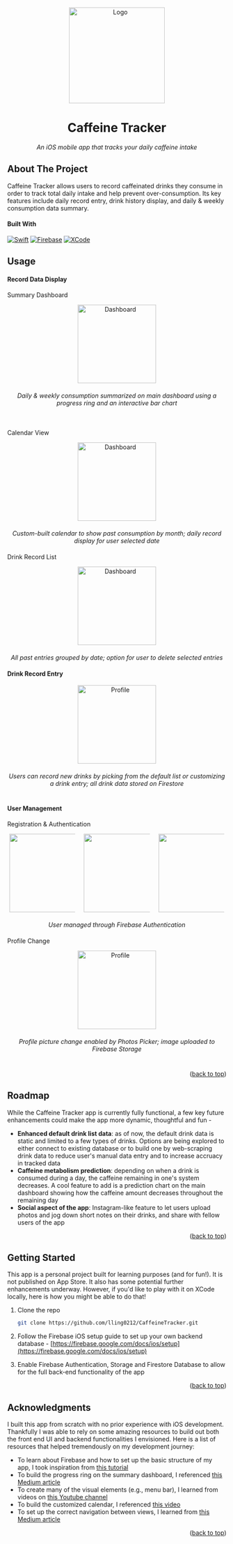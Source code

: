 <a name="readme-top"></a>

<!-- PROJECT LOGO -->
<br />
<div align="center">

  <a>
    <img src="CaffeineTracker/Others/icon.jpg" alt="Logo" width="220" height="220">
  </a>

<h1 align="center">Caffeine Tracker</h1>

  <p align="center" style="font-style: italic;">
    An iOS mobile app that tracks your daily caffeine intake
  </p>
  
</div>


<!-- ABOUT THE PROJECT -->
## About The Project

Caffeine Tracker allows users to record caffeinated drinks they consume in order to track total daily intake and help prevent over-consumption. Its key features include daily record entry, drink history display, and daily & weekly consumption data summary.




#### Built With

[![Swift][Swift]][Swift-url] [![Firebase][Firebase]][Firebase-url] [![XCode][XCode]][XCode-url] 




## Usage


#### Record Data Display

Summary Dashboard
<div align="center" style="text-align:center;">
  <img src="CaffeineTracker/Others/Dashboard.gif" alt="Dashboard" width="180">
  <div style="margin-top: 20px;"></div>
  <figcaption style="text-align:center"><em>Daily & weekly consumption summarized on main dashboard using a progress ring and an interactive bar chart</em></figcaption>
</div>

<div style="margin-top: 20px;"></div>
&emsp;

Calendar View
<div align="center" style="text-align:center;">
  <img src="CaffeineTracker/Others/Calendar.gif" alt="Dashboard" width="180">
  <div style="margin-top: 20px;"></div>
  <figcaption style="text-align:center"><em>Custom-built calendar to show past consumption by month; daily record display for user selected date</em></figcaption>
</div>

<div style="margin-top: 20px;"></div>

Drink Record List
<div align="center" style="text-align:center;">
  <img src="CaffeineTracker/Others/History.gif" alt="Dashboard" width="180">
  <div style="margin-top: 20px;"></div>
  <figcaption style="text-align:center"><em>All past entries grouped by date; option for user to delete selected entries</em></figcaption>
</div>

<div style="margin-top: 20px;"></div>


#### Drink Record Entry

<div align="center" style="text-align:center;">
  <img src="CaffeineTracker/Others/AddDrink.gif" alt="Profile" width="180">
  <div style="margin-top: 20px;"></div>
  <figcaption style="text-align:center"><em>Users can record new drinks by picking from the default list or customizing a drink entry; all drink data stored on Firestore</em></figcaption>
</div>

<div style="margin-top: 40px;"></div>


#### User Management

Registration & Authentication
<div align="center" style="display:flex; justify-content:center;">
    <img src="CaffeineTracker/Others/welcome.png" style="max-width:30%; width:180; height:auto; margin-right: 20px;">
    <img src="CaffeineTracker/Others/signin.png" style="max-width:30%; width:180; height:auto; margin-right: 20px;">
    <img src="CaffeineTracker/Others/register.png" style="max-width:30%; width:180; height:auto;">
</div>
<div style="margin-top: 20px;"></div>
<figcaption style="text-align:center"><em>User managed through Firebase Authentication</em></figcaption>

<div style="margin-top: 20px;"></div>

Profile Change
<div align="center" style="text-align:center;">
  <img src="CaffeineTracker/Others/Profile.gif" alt="Profile" width="180">
  <div style="margin-top: 20px;"></div>
  <figcaption style="text-align:center"><em>Profile picture change enabled by Photos Picker; image uploaded to Firebase Storage</em></figcaption>
</div>

<div style="margin-top: 40px;"></div>

<p align="right">(<a href="#readme-top">back to top</a>)</p>

<!-- ROADMAP -->
## Roadmap

While the Caffeine Tracker app is currently fully functional, a few key future enhancements could make the app more dynamic, thoughtful and fun - 

* **Enhanced default drink list data**: as of now, the default drink data is static and limited to a few types of drinks. Options are being explored to either connect to existing database or to build one by web-scraping drink data to reduce user's manual data entry and to increase accruacy in tracked data
* **Caffeine metabolism prediction**: depending on when a drink is consumed during a day, the caffeine remaining in one's system decreases. A cool feature to add is a prediction chart on the main dashboard showing how the caffeine amount decreases throughout the remaining day
* **Social aspect of the app**: Instagram-like feature to let users upload photos and jog down short notes on their drinks, and share with fellow users of the app 

<p align="right">(<a href="#readme-top">back to top</a>)</p>



<!-- GETTING STARTED -->
## Getting Started

This app is a personal project built for learning purposes (and for fun!). It is not published on App Store. It also has some potential further enhancements underway. However, if you'd like to play with it on XCode locally, here is how you might be able to do that!


1. Clone the repo
   ```sh
   git clone https://github.com/lling0212/CaffeineTracker.git
   ```

2. Follow the Firebase iOS setup guide to set up your own backend database - [https://firebase.google.com/docs/ios/setup](https://firebase.google.com/docs/ios/setup)

3. Enable Firebase Authentication, Storage and Firestore Database to allow for the full back-end functionality of the app

<p align="right">(<a href="#readme-top">back to top</a>)</p>




<!-- ACKNOWLEDGMENTS -->
## Acknowledgments

I built this app from scratch with no prior experience with iOS development. Thankfully I was able to rely on some amazing resources to build out both the front end UI and backend functionalities I envisioned. Here is a list of resources that helped tremendously on my development journey: 

* To learn about Firebase and how to set up the basic structure of my app, I took inspiration from [this tutorial](https://youtu.be/t_mypMqSXNw?si=b7Y9zPLR9Mm91Sq1)
* To build the progress ring on the summary dashboard, I referenced [this Medium article](https://medium.com/@frankjia/creating-activity-rings-in-swiftui-11ef7d336676#:~:text=To%20support%20percentages%20over%20100,over%20the%20last%20360%20degrees.)
* To create many of the visual elements (e.g., menu bar), I learned from videos on [this Youtube channel](https://www.youtube.com/@Kavsoft)
* To build the customized calendar, I referenced [this video](https://youtu.be/pOSQr7DI310?si=DLFOEwOJdXCVhNGN)
* To set up the correct navigation between views, I learned from [this Medium article](https://moussahellal.medium.com/navigation-in-swiftui-custom-and-complete-with-navigationstack-a12f8e8f8745)


<p align="right">(<a href="#readme-top">back to top</a>)</p>



<!-- MARKDOWN LINKS & IMAGES -->
[Swift]: https://img.shields.io/badge/Swift-FA7343?style=for-the-badge&logo=swift&logoColor=white
[Swift-url]: https://www.swift.org/
[XCode]: https://img.shields.io/badge/Xcode-007ACC?style=for-the-badge&logo=Xcode&logoColor=white
[XCode-url]: https://developer.apple.com/xcode/
[Firebase-url]: https://firebase.google.com/
[Firebase]: https://img.shields.io/badge/firebase-ffca28?style=for-the-badge&logo=firebase&logoColor=black
[Progress-bar-url]: https://medium.com/@frankjia/creating-activity-rings-in-swiftui-11ef7d336676#:~:text=To%20support%20percentages%20over%20100,over%20the%20last%20360%20degrees.
[Kavsoft-url]: https://www.youtube.com/@Kavsoft
[iOSAcademy-url]: https://youtu.be/t_mypMqSXNw?si=b7Y9zPLR9Mm91Sq1
[Calendar-url]: https://youtu.be/pOSQr7DI310?si=DLFOEwOJdXCVhNGN
[Navigation-url]: https://moussahellal.medium.com/navigation-in-swiftui-custom-and-complete-with-navigationstack-a12f8e8f8745